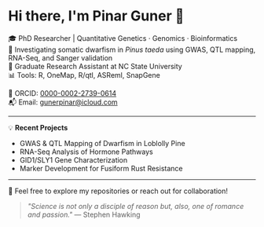 # Hi there, I'm Pinar Guner 👋

🎓 PhD Researcher | Quantitative Genetics · Genomics · Bioinformatics  
🌱 Investigating somatic dwarfism in *Pinus taeda* using GWAS, QTL mapping, RNA-Seq, and Sanger validation  
🔬 Graduate Research Assistant at NC State University  
📊 Tools: R, OneMap, R/qtl, ASReml, SnapGene

📄 ORCID: [0000-0002-2739-0614](https://orcid.org/0000-0002-2739-0614)  
📬 Email: [gunerpinar@icloud.com](mailto:gunerpinar@icloud.com)

---

💡 **Recent Projects**  
- GWAS & QTL Mapping of Dwarfism in Loblolly Pine  
- RNA-Seq Analysis of Hormone Pathways  
- GID1/SLY1 Gene Characterization  
- Marker Development for Fusiform Rust Resistance  

---

💬 Feel free to explore my repositories or reach out for collaboration!

> *"Science is not only a disciple of reason but, also, one of romance and passion."* — Stephen Hawking
